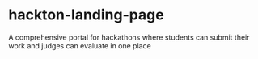 # hackton-landing-page
A comprehensive portal for hackathons where students can submit their work and judges can evaluate in one place
